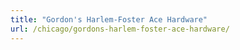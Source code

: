 ```yaml
---
title: "Gordon's Harlem-Foster Ace Hardware"
url: /chicago/gordons-harlem-foster-ace-hardware/
---
```

